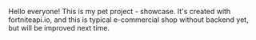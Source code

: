Hello everyone!
This is my pet project - showcase.
It's created with fortniteapi.io, and this is typical e-commercial shop without backend yet, but will be improved next time.